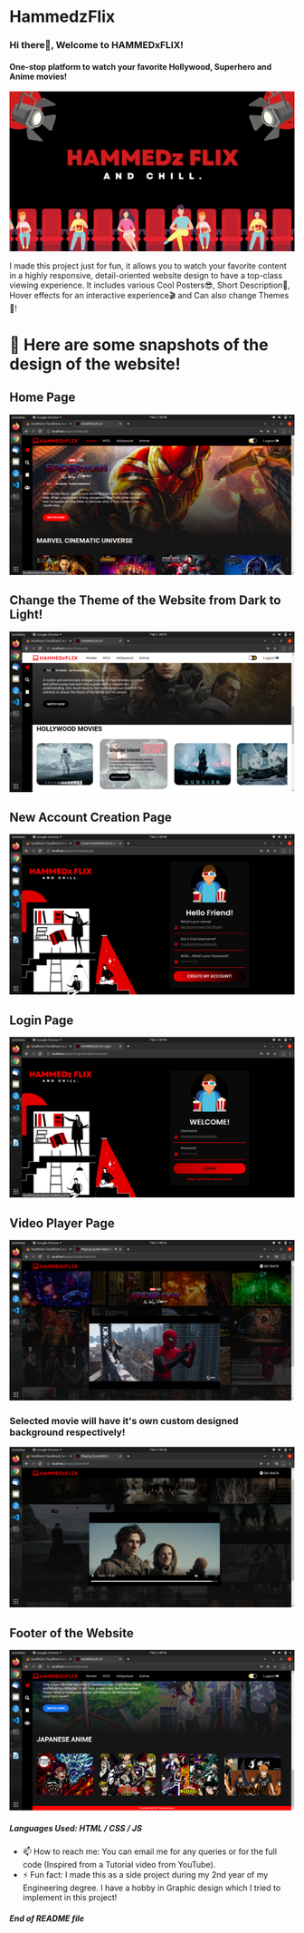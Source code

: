 # HammedzFlix

### Hi there👋, Welcome to HAMMEDxFLIX!
#### One-stop platform to watch your favorite Hollywood, Superhero and Anime movies!
![One-stop platform to watch your favorite Hollywood, Superhero and Anime movies!](https://github.com/MuzzammilShah/HammedzFlix/blob/20b839cbbc80ec656fc286dbc2b6433d3d492c2e/Snapshots/Banner.png)

I made this project just for fun, it allows you to watch your favorite content in a highly responsive, detail-oriented website design to have a top-class viewing experience. It includes various Cool Posters😎, Short Description🔎, Hover effects for an interactive experience🎬 and Can also change Themes🍿!

# 🎥 Here are some snapshots of the design of the website!

## Home Page
![Home Page](https://github.com/MuzzammilShah/HammedzFlix/blob/20b839cbbc80ec656fc286dbc2b6433d3d492c2e/Snapshots/14(Home1).png)

## Change the Theme of the Website from Dark to Light!
![Theme Change](https://github.com/MuzzammilShah/HammedzFlix/blob/3a82d3d37a0cf72e0b35422b6faa671077af1185/Snapshots/23(Theme%202).png)

## New Account Creation Page
![Account Creation](https://github.com/MuzzammilShah/HammedzFlix/blob/20b839cbbc80ec656fc286dbc2b6433d3d492c2e/Snapshots/12(Create).png)

## Login Page
![Login Page](https://github.com/MuzzammilShah/HammedzFlix/blob/20b839cbbc80ec656fc286dbc2b6433d3d492c2e/Snapshots/13(Login2).png)

## Video Player Page
![Video Player Page](https://github.com/MuzzammilShah/HammedzFlix/blob/20b839cbbc80ec656fc286dbc2b6433d3d492c2e/Snapshots/24(Movie1).png)

### Selected movie will have it's own custom designed background respectively!

![Video Player Page 2](https://github.com/MuzzammilShah/HammedzFlix/blob/20b839cbbc80ec656fc286dbc2b6433d3d492c2e/Snapshots/25(Movie2).png)

## Footer of the Website
![Footer page](https://github.com/MuzzammilShah/HammedzFlix/blob/3a82d3d37a0cf72e0b35422b6faa671077af1185/Snapshots/17(Home%204).png)


##### Languages Used: HTML / CSS / JS

- 📫 How to reach me: You can email me for any queries or for the full code (Inspired from a Tutorial video from YouTube). 
- ⚡ Fun fact: I made this as a side project during my 2nd year of my Engineering degree. I have a hobby in Graphic design which I tried to implement in this project!

#### ***End of README file***
